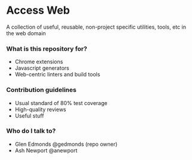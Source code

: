 # Access Web
A collection of useful, reusable, non-project specific utilities, tools, etc in the web domain

### What is this repository for? ###

* Chrome extensions
* Javascript generators
* Web-centric linters and build tools

### Contribution guidelines ###

* Usual standard of 80% test coverage
* High-quality reviews
* Useful stuff

### Who do I talk to? ###

* Glen Edmonds @gedmonds (repo owner)
* Ash Newport @anewport
